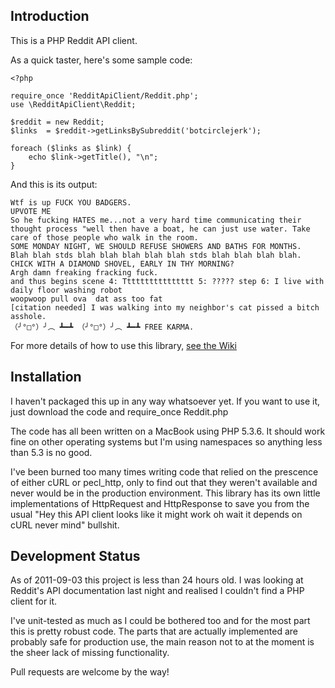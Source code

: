Introduction
------------

This is a PHP Reddit API client.


As a quick taster, here's some sample code:

    <?php
    
    require_once 'RedditApiClient/Reddit.php';
    use \RedditApiClient\Reddit;
    
    $reddit = new Reddit;
    $links  = $reddit->getLinksBySubreddit('botcirclejerk');
    
    foreach ($links as $link) {
        echo $link->getTitle(), "\n";
    }

And this is its output:

    Wtf is up FUCK YOU BADGERS.
    UPVOTE ME
    So he fucking HATES me...not a very hard time communicating their thought process "well then have a boat, he can just use water. Take care of those people who walk in the room.
    SOME MONDAY NIGHT, WE SHOULD REFUSE SHOWERS AND BATHS FOR MONTHS.
    Blah blah stds blah blah blah blah blah stds blah blah blah blah.
    CHICK WITH A DIAMOND SHOVEL, EARLY IN THY MORNING?
    Argh damn freaking fracking fuck.
    and thus begins scene 4: Tttttttttttttttt 5: ????? step 6: I live with daily floor washing robot
    woopwoop pull ova  dat ass too fat
    [citation needed] I was walking into my neighbor's cat pissed a bitch asshole. 
    （╯°□°）╯︵ ┻━┻ （╯°□°）╯︵ ┻━┻ FREE KARMA.

For more details of how to use this library, [see the Wiki](https://github.com/henry-smith/Reddit-API-Client/wiki)

Installation
------------

I haven't packaged this up in any way whatsoever yet. If you want to use it,
just download the code and require_once Reddit.php

The code has all been written on a MacBook using PHP 5.3.6. It should work fine
on other operating systems but I'm using namespaces so anything less than 5.3
is no good.

I've been burned too many times writing code that relied on the prescence of
either cURL or pecl_http, only to find out that they weren't available and
never would be in the production environment. This library has its own
little implementations of HttpRequest and HttpResponse to save you from the
usual "Hey this API client looks like it might work oh wait it depends on cURL
never mind" bullshit.


Development Status
------------------

As of 2011-09-03 this project is less than 24 hours old. I was looking at
Reddit's API documentation last night and realised I couldn't find a PHP
client for it.

I've unit-tested as much as I could be bothered too and for the most part this
is pretty robust code. The parts that are actually implemented are probably
safe for production use, the main reason not to at the moment is the sheer
lack of missing functionality.

Pull requests are welcome by the way!

